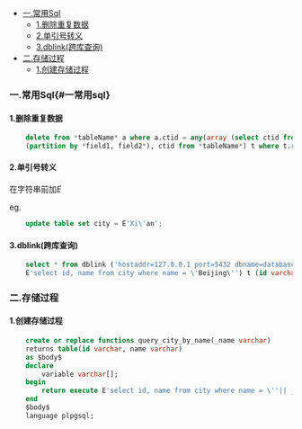 <!-- MarkdownTOC -->

- [一.常用Sql](#一常用sql)
    - [1.删除重复数据](#1删除重复数据)
    - [2.单引号转义](#2单引号转义)
    - [3.dblink\(跨库查询\)](#3dblink跨库查询)
- [二.存储过程](#二存储过程)
    - [1.创建存储过程](#1创建存储过程)

<!-- /MarkdownTOC -->

### 一.常用Sql{#一常用sql}
#### 1.删除重复数据
```sql
    delete from *tableName* a where a.ctid = any(array (select ctid from (select row_number() over 
    (partition by *field1, field2*), ctid from *tableName*) t where t.row_number > 1));
```

#### 2.单引号转义
在字符串前加*E*

eg. 
```sql
    update table set city = E'Xi\'an';
```

#### 3.dblink(跨库查询)
```sql
    select * from dblink ('hostaddr=127.0.0.1 port=5432 dbname=database user=postgres password=123456',
    E'select id, name from city where name = \'Beijing\'') t (id varchar, name varchar);
```
### 二.存储过程
#### 1.创建存储过程
```sql
    create or replace functions query_city_by_name(_name varchar)
    returns table(id varchar, name varchar)
    as $body$
    declare 
        variable varchar[];
    begin
        return execute E'select id, name from city where name = \''|| _name || '\'';
    end
    $body$
    language plpgsql;
```